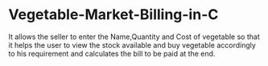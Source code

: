 # Vegetable-Market-Billing-in-C
It allows the seller to enter the Name,Quantity and Cost of vegetable so that it helps the user to view the stock available and buy vegetable accordingly to his requirement and calculates the bill to be paid at the end.
